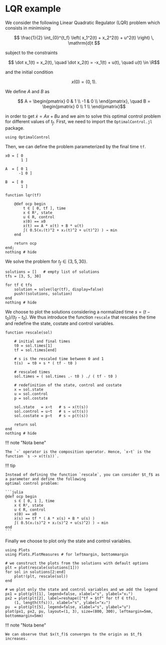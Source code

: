# LQR example

We consider the following Linear Quadratic Regulator (LQR) problem which consists in minimising

```math
    \frac{1}{2} \int_{0}^{t_f} \left( x_1^2(t) + x_2^2(t) + u^2(t) \right) \, \mathrm{d}t 
```

subject to the constraints

```math
    \dot x_1(t) = x_2(t), \quad \dot x_2(t) = -x_1(t) + u(t), \quad u(t) \in \R
```

and the initial condition

```math
    x(0) = (0,1).
```

We define $A$ and $B$ as

```math
    A = \begin{pmatrix} 0 & 1 \\ -1 & 0 \\ \end{pmatrix}, \quad
    B = \begin{pmatrix} 0 \\ 1 \\ \end{pmatrix}
```

in order to get $\dot{x} = Ax + Bu$
and we aim to solve this optimal control problem for different values of $t_f$.
First, we need to import the `OptimalControl.jl` package.

```@example main
using OptimalControl
```

Then, we can define the problem parameterized by the final time `tf`.

```@example main
x0 = [ 0
       1 ]

A  = [ 0 1
      -1 0 ]

B  = [ 0
       1 ]

function lqr(tf)

    @def ocp begin
        t ∈ [ 0, tf ], time
        x ∈ R², state
        u ∈ R, control
        x(0) == x0
        ẋ(t) == A * x(t) + B * u(t)
        ∫( 0.5(x₁(t)^2 + x₂(t)^2 + u(t)^2) ) → min
    end

    return ocp
end;
nothing # hide
```

We solve the problem for $t_f \in \{3, 5, 30\}$.

```@example main
solutions = []   # empty list of solutions
tfs = [3, 5, 30]

for tf ∈ tfs
    solution = solve(lqr(tf), display=false)
    push!(solutions, solution)
end
nothing # hide
```

We choose to plot the solutions considering a normalized time $s=(t-t_0)/(t_f-t_0)$.
We thus introduce the function `rescale` that rescales the time and redefine the state, costate and control variables.

```@example main
function rescale(sol)

    # initial and final times
    t0 = sol.times[1]
    tf = sol.times[end]

    # s is the rescaled time between 0 and 1
    t(s)  = t0 + s * ( tf - t0 )

    # rescaled times
    sol.times = ( sol.times .- t0 ) ./ ( tf - t0 )

    # redefinition of the state, control and costate
    x = sol.state
    u = sol.control
    p = sol.costate

    sol.state   = x∘t   # s → x(t(s))
    sol.control = u∘t   # s → u(t(s))
    sol.costate = p∘t   # s → p(t(s))

    return sol
end
nothing # hide
```

!!! note "Nota bene"

    The `∘` operator is the composition operator. Hence, `x∘t` is the function `s -> x(t(s))`.

!!! tip

    Instead of defining the function `rescale`, you can consider $t_f$ as a parameter and define the following
    optimal control problem:
    
    ```julia
    @def ocp begin
        s ∈ [ 0, 1 ], time
        x ∈ R², state
        u ∈ R, control
        x(0) == x0
        ẋ(s) == tf * ( A * x(s) + B * u(s) )
        ∫( 0.5(x₁(s)^2 + x₂(s)^2 + u(s)^2) ) → min
    end
    ```

Finally we choose to plot only the state and control variables.

```@example main
using Plots
using Plots.PlotMeasures # for leftmargin, bottommargin

# we construct the plots from the solutions with default options
plt = plot(rescale(solutions[1]))
for sol in solutions[2:end]
    plot!(plt, rescale(sol))
end

# we plot only the state and control variables and we add the legend
px1 = plot(plt[1], legend=false, xlabel="s", ylabel="x₁")
px2 = plot(plt[2], label=reshape(["tf = $tf" for tf ∈ tfs], 
    (1, length(tfs))), xlabel="s", ylabel="x₂")
pu  = plot(plt[5], legend=false, xlabel="s", ylabel="u")
plot(px1, px2, pu, layout=(1, 3), size=(800, 300), leftmargin=5mm, bottommargin=5mm)
```

!!! note "Nota bene"

    We can observe that $x(t_f)$ converges to the origin as $t_f$ increases.
